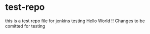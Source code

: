 # test-repo
this is a test repo file for jenkins testing 
Hello World !!
Changes to be comitted for testing

